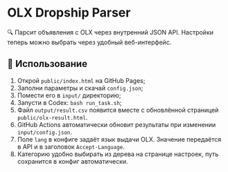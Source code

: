 # OLX Dropship Parser

🔍 Парсит объявления с OLX через внутренний JSON API. Настройки теперь можно выбрать через удобный веб-интерфейс.

## 🚀 Использование

1. Открой `public/index.html` на GitHub Pages;
2. Заполни параметры и скачай `config.json`;
3. Помести его в `input/` директорию;
4. Запусти в Codex: `bash run_task.sh`;
5. Файл `output/result.csv` появится вместе с обновлённой страницей `public/olx-result.html`.
6. GitHub Actions автоматически обновит результаты при изменении `input/config.json`.
7. Поле `lang` в конфиге задаёт язык выдачи OLX. Значение передаётся в API и в заголовок `Accept-Language`.
8. Категорию удобно выбирать из дерева на странице настроек, путь сохранится в конфиг автоматически.


